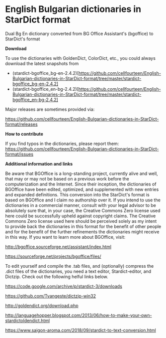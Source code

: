# English Bulgarian dictionaries in StarDict format
Dual Bg En dictionary converted from BG Office Assistant's (bgoffice) to StarDict's format

**Download**

To use the dictionaries with GoldenDict, ColorDict, etc., you could always download the latest snapshots from

+ (stardict-bgoffice_bg-en-2.4.2)[https://github.com/cellfourteen/English-Bulgarian-dictionaries-in-StarDict-format/tree/master/stardict-bgoffice_bg-en-2.4.2]
+ (stardict-bgoffice_en-bg-2.4.2)[https://github.com/cellfourteen/English-Bulgarian-dictionaries-in-StarDict-format/tree/master/stardict-bgoffice_en-bg-2.4.2]

Major releases are sometimes provided via:

https://github.com/cellfourteen/English-Bulgarian-dictionaries-in-StarDict-format/releases

**How to contribute**

If you find typos in the dictionaries, please report them: https://github.com/cellfourteen/English-Bulgarian-dictionaries-in-StarDict-format/issues

**Additional information and links**

Be aware that BGOffice is a long-standing project, currently alive and well, that may or may not be based on a previous work before the computerization and the Internet. Since their inception, the dictionaries of BGOffice have been edited, optimized, and supplemented with new entries and expanded definitions. This conversion into the StarDict's format is based on BGOffice and I claim no authorship over it. If you intend to use the dictionaries in a commercial manner, consult with your legal advisor to be absolutely sure that, in your case, the Creative Commons Zero license used here could be successfully upheld against copyright claims. The Creative Commons Zero license used here should be perceived solely as my intent to provide back the dictionaries in this format for the benefit of other people and for the benefit of the further refinements the dictionaries might receive in this way. If you want to learn more about BGOffice, visit:

http://bgoffice.sourceforge.net/assistant/index.html

https://sourceforge.net/projects/bgoffice/files/

To edit yourself and compile the .tab files, and (optionally) compress the .dict files of the dictionaries, you need a text editor, Stardict-editor, and Dictzip. Check out the following helful links below. 

https://code.google.com/archive/p/stardict-3/downloads

https://github.com/Tvangeste/dictzip-win32

http://goldendict.org/download.php

http://languagehopper.blogspot.com/2013/06/how-to-make-your-own-stardictoldendict.html

https://www.saigon-aroma.com/2018/09/stardict-to-text-conversion.html
